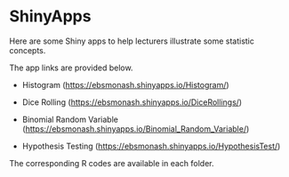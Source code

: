 # ShinyApps

Here are some Shiny apps to help lecturers illustrate some statistic concepts.

The app links are provided below.

* Histogram (https://ebsmonash.shinyapps.io/Histogram/)

* Dice Rolling (https://ebsmonash.shinyapps.io/DiceRollings/)

* Binomial Random Variable (https://ebsmonash.shinyapps.io/Binomial_Random_Variable/)

* Hypothesis Testing (https://ebsmonash.shinyapps.io/HypothesisTest/)

The corresponding R codes are available in each folder.